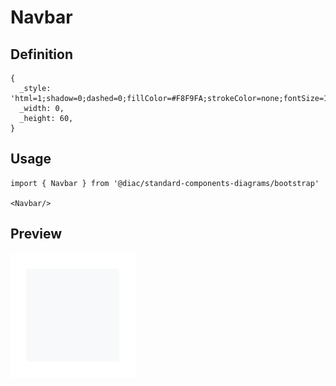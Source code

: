 # Navbar

## Definition

```
{
  _style: 'html=1;shadow=0;dashed=0;fillColor=#F8F9FA;strokeColor=none;fontSize=16;fontColor=#181819;align=left;spacing=15;',
  _width: 0,
  _height: 60,
}
```

## Usage

```
import { Navbar } from '@diac/standard-components-diagrams/bootstrap'

<Navbar/>
```

## Preview

<img src="./navbar.png" width="200"/>
